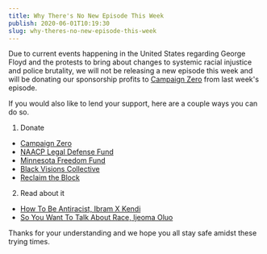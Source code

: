 ```yaml
---
title: Why There's No New Episode This Week
publish: 2020-06-01T10:19:30
slug: why-theres-no-new-episode-this-week
---
```


Due to current events happening in the United States regarding George Floyd and the protests to bring about changes to systemic racial injustice and police brutality, we will not be releasing a new episode this week and will be donating our sponsorship profits to [Campaign Zero](https://www.joincampaignzero.org/) from last week's episode.

If you would also like to lend your support, here are a couple ways you can do so.

1. Donate

- [Campaign Zero](https://www.joincampaignzero.org/)
- [NAACP Legal Defense Fund](https://www.naacpldf.org/)
- [Minnesota Freedom Fund](https://minnesotafreedomfund.org/)
- [Black Visions Collective](https://secure.everyaction.com/4omQDAR0oUiUagTu0EG-Ig2)
- [Reclaim the Block](https://secure.everyaction.com/zae4prEeKESHBy0MKXTIcQ2)

2. Read about it

- [How To Be Antiracist, Ibram X Kendi](https://bookshop.org/books/how-to-be-an-antiracist/9780525509288)
- [So You Want To Talk About Race, Ijeoma Oluo](https://bookshop.org/books/so-you-want-to-talk-about-race/9781580058827)

Thanks for your understanding and we hope you all stay safe amidst these trying times.
